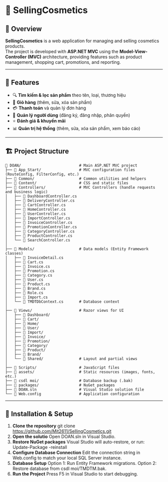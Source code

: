 # 💄 SellingCosmetics

## 📌 Overview
**SellingCosmetics** is a web application for managing and selling cosmetics products.  
The project is developed with **ASP.NET MVC** using the **Model-View-Controller (MVC)** architecture, providing features such as product management, shopping cart, promotions, and reporting.

---
## 🚀 Features

- 🔍 **Tìm kiếm & lọc sản phẩm** theo tên, loại, thương hiệu
- 🛒 **Giỏ hàng** (thêm, sửa, xóa sản phẩm)
- 💳 **Thanh toán** và quản lý đơn hàng
- 👤 **Quản lý người dùng** (đăng ký, đăng nhập, phân quyền)
- ⭐ **Đánh giá & khuyến mãi**
- 📊 **Quản trị hệ thống** (thêm, sửa, xóa sản phẩm, xem báo cáo)

---

## 🏗 Project Structure

```text
📂 DOAN/                          # Main ASP.NET MVC project
├── 📂 App_Start/                 # MVC configuration files (RouteConfig, FilterConfig, etc.)
├── 📂 Common/                    # Common utilities and helpers
├── 📂 Content/                   # CSS and static files
├── 📂 Controllers/               # MVC Controllers (handle requests and business logic)
│   ├── 📄 DashboardController.cs
│   ├── 📄 DeliveryController.cs
│   ├── 📄 CartController.cs
│   ├── 📄 HomeController.cs
│   ├── 📄 UserController.cs
│   ├── 📄 ImportController.cs
│   ├── 📄 InvoiceController.cs
│   ├── 📄 PromotionController.cs
│   ├── 📄 CategoryController.cs
│   ├── 📄 ProductController.cs
│   └── 📄 SearchController.cs
│
├── 📂 Models/                    # Data models (Entity Framework classes)
│   ├── 📄 InvoiceDetail.cs
│   ├── 📄 Cart.cs
│   ├── 📄 Invoice.cs
│   ├── 📄 Promotion.cs
│   ├── 📄 Category.cs
│   ├── 📄 User.cs
│   ├── 📄 Product.cs
│   ├── 📄 Brand.cs
│   ├── 📄 Role.cs
│   ├── 📄 Import.cs
│   └── 📄 TMDTDbContext.cs       # Database context
│
├── 📂 Views/                     # Razor views for UI
│   ├── 📂 Dashboard/
│   ├── 📂 Cart/
│   ├── 📂 Home/
│   ├── 📂 User/
│   ├── 📂 Import/
│   ├── 📂 Invoice/
│   ├── 📂 Promotion/
│   ├── 📂 Category/
│   ├── 📂 Product/
│   ├── 📂 Brand/
│   └── 📂 Shared/                # Layout and partial views
│
├── 📂 Scripts/                   # JavaScript files
├── 📂 assets/                    # Static resources (images, fonts, etc.)
├── 📂 csdl moi/                  # Database backup (.bak)
├── 📂 packages/                  # NuGet packages
├── 📄 DOAN.sln                   # Visual Studio solution file
└── 📄 Web.config                 # Application configuration
```
---
## 🚀 Installation & Setup
1. **Clone the repository**
   git clone https://github.com/Mit2611/SellingCosmetics.git
2. **Open the solutio**
Open DOAN.sln in Visual Studio.
3. **Restore NuGet packages**
Visual Studio will auto-restore, or run:
Update-Package -reinstall
4. **Configure Database Connection**
Edit the connection string in Web.config to match your local SQL Server instance.
5. **Database Setup**
Option 1: Run Entity Framework migrations.
Option 2: Restore database from csdl moi/TMDTM.bak.
6. **Run the Project**
Press F5 in Visual Studio to start debugging.
